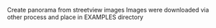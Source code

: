 Create panorama from streetview images
Images were downloaded via other process and place in EXAMPLES directory
